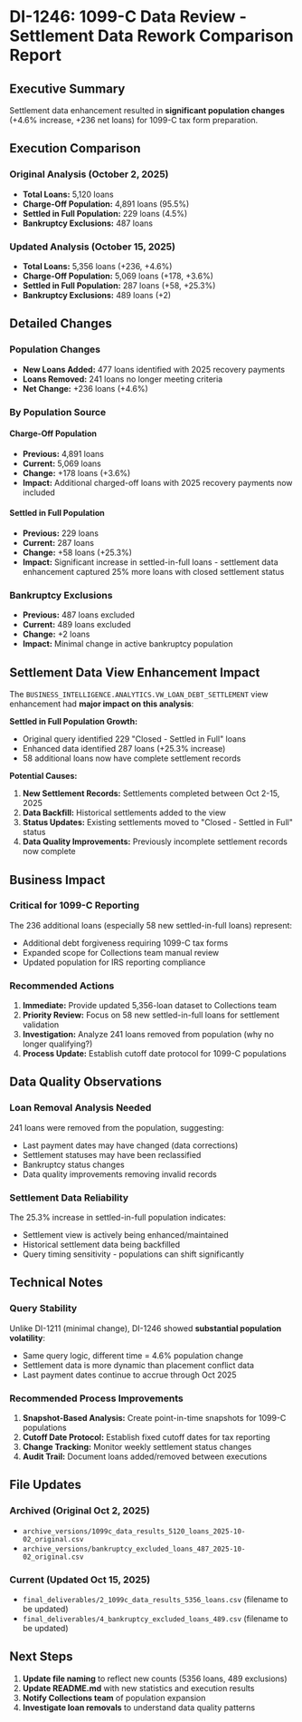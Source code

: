 # DI-1246: 1099-C Data Review - Settlement Data Rework Comparison Report

## Executive Summary

Settlement data enhancement resulted in **significant population changes** (+4.6% increase, +236 net loans) for 1099-C tax form preparation.

## Execution Comparison

### Original Analysis (October 2, 2025)
- **Total Loans:** 5,120 loans
- **Charge-Off Population:** 4,891 loans (95.5%)
- **Settled in Full Population:** 229 loans (4.5%)
- **Bankruptcy Exclusions:** 487 loans

### Updated Analysis (October 15, 2025)
- **Total Loans:** 5,356 loans (+236, +4.6%)
- **Charge-Off Population:** 5,069 loans (+178, +3.6%)
- **Settled in Full Population:** 287 loans (+58, +25.3%)
- **Bankruptcy Exclusions:** 489 loans (+2)

## Detailed Changes

### Population Changes
- **New Loans Added:** 477 loans identified with 2025 recovery payments
- **Loans Removed:** 241 loans no longer meeting criteria
- **Net Change:** +236 loans (+4.6%)

### By Population Source

#### Charge-Off Population
- **Previous:** 4,891 loans
- **Current:** 5,069 loans
- **Change:** +178 loans (+3.6%)
- **Impact:** Additional charged-off loans with 2025 recovery payments now included

#### Settled in Full Population
- **Previous:** 229 loans
- **Current:** 287 loans
- **Change:** +58 loans (+25.3%)
- **Impact:** Significant increase in settled-in-full loans - settlement data enhancement captured 25% more loans with closed settlement status

### Bankruptcy Exclusions
- **Previous:** 487 loans excluded
- **Current:** 489 loans excluded
- **Change:** +2 loans
- **Impact:** Minimal change in active bankruptcy population

## Settlement Data View Enhancement Impact

The `BUSINESS_INTELLIGENCE.ANALYTICS.VW_LOAN_DEBT_SETTLEMENT` view enhancement had **major impact on this analysis**:

**Settled in Full Population Growth:**
- Original query identified 229 "Closed - Settled in Full" loans
- Enhanced data identified 287 loans (+25.3% increase)
- 58 additional loans now have complete settlement records

**Potential Causes:**
1. **New Settlement Records:** Settlements completed between Oct 2-15, 2025
2. **Data Backfill:** Historical settlements added to the view
3. **Status Updates:** Existing settlements moved to "Closed - Settled in Full" status
4. **Data Quality Improvements:** Previously incomplete settlement records now complete

## Business Impact

### Critical for 1099-C Reporting
The 236 additional loans (especially 58 new settled-in-full loans) represent:
- Additional debt forgiveness requiring 1099-C tax forms
- Expanded scope for Collections team manual review
- Updated population for IRS reporting compliance

### Recommended Actions
1. **Immediate:** Provide updated 5,356-loan dataset to Collections team
2. **Priority Review:** Focus on 58 new settled-in-full loans for settlement validation
3. **Investigation:** Analyze 241 loans removed from population (why no longer qualifying?)
4. **Process Update:** Establish cutoff date protocol for 1099-C populations

## Data Quality Observations

### Loan Removal Analysis Needed
241 loans were removed from the population, suggesting:
- Last payment dates may have changed (data corrections)
- Settlement statuses may have been reclassified
- Bankruptcy status changes
- Data quality improvements removing invalid records

### Settlement Data Reliability
The 25.3% increase in settled-in-full population indicates:
- Settlement view is actively being enhanced/maintained
- Historical settlement data being backfilled
- Query timing sensitivity - populations can shift significantly

## Technical Notes

### Query Stability
Unlike DI-1211 (minimal change), DI-1246 showed **substantial population volatility**:
- Same query logic, different time = 4.6% population change
- Settlement data is more dynamic than placement conflict data
- Last payment dates continue to accrue through Oct 2025

### Recommended Process Improvements
1. **Snapshot-Based Analysis:** Create point-in-time snapshots for 1099-C populations
2. **Cutoff Date Protocol:** Establish fixed cutoff dates for tax reporting
3. **Change Tracking:** Monitor weekly settlement status changes
4. **Audit Trail:** Document loans added/removed between executions

## File Updates

### Archived (Original Oct 2, 2025)
- `archive_versions/1099c_data_results_5120_loans_2025-10-02_original.csv`
- `archive_versions/bankruptcy_excluded_loans_487_2025-10-02_original.csv`

### Current (Updated Oct 15, 2025)
- `final_deliverables/2_1099c_data_results_5356_loans.csv` (filename to be updated)
- `final_deliverables/4_bankruptcy_excluded_loans_489.csv` (filename to be updated)

## Next Steps

1. **Update file naming** to reflect new counts (5356 loans, 489 exclusions)
2. **Update README.md** with new statistics and execution results
3. **Notify Collections team** of population expansion
4. **Investigate loan removals** to understand data quality patterns

